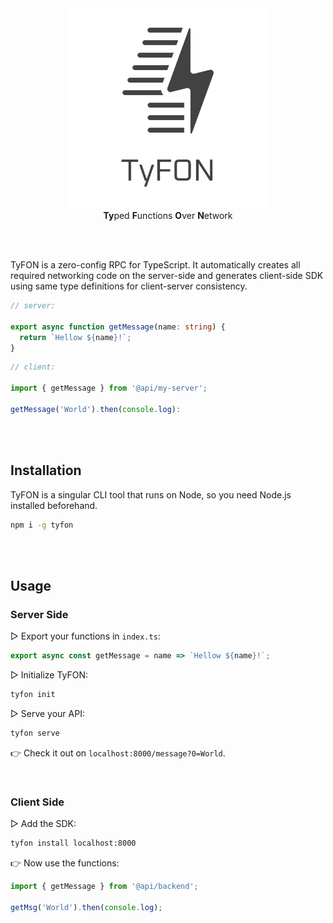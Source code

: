 <div align="center">
  <img src="/tyfon-type.svg" width="320px"/>
  <div><b>Ty</b>ped <b>F</b>unctions <b>O</b>ver <b>N</b>etwork</div>
</div>

<br><br>

TyFON is a zero-config RPC for TypeScript. It automatically creates all required networking code on the server-side and generates client-side SDK using same type definitions for client-server consistency.

```ts
// server:

export async function getMessage(name: string) {
  return `Hellow ${name}!`;
}
```
```ts
// client:

import { getMessage } from '@api/my-server';

getMessage('World').then(console.log):
```

<br><br>

## Installation

TyFON is a singular CLI tool that runs on Node, so you need Node.js installed beforehand.
```bash
npm i -g tyfon
```

<br><br>

## Usage

### Server Side

▷ Export your functions in `index.ts`:

```ts
export async const getMessage = name => `Hellow ${name}!`;
```

▷ Initialize TyFON:
```bash
tyfon init
```

▷ Serve your API:
```bash
tyfon serve
```

👉 Check it out on `localhost:8000/message?0=World`.

<br>

### Client Side

▷ Add the SDK:

```bash
tyfon install localhost:8000
```

👉 Now use the functions:

```ts
import { getMessage } from '@api/backend';

getMsg('World').then(console.log);
```
